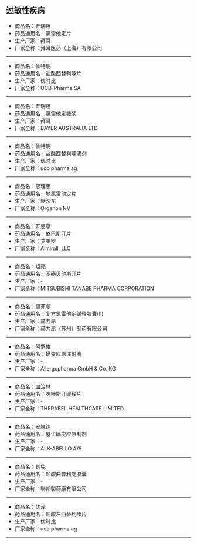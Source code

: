 ##  过敏性疾病

- 商品名：开瑞坦
- 药品通用名：氯雷他定片
- 生产厂家：拜耳
- 厂家全称：拜耳医药（上海）有限公司

---

- 商品名：仙特明
- 药品通用名：盐酸西替利嗪片
- 生产厂家：优时比
- 厂家全称：UCB-Pharma SA

---

- 商品名：开瑞坦
- 药品通用名：氯雷他定糖浆
- 生产厂家：拜耳
- 厂家全称：BAYER AUSTRALIA LTD

---

- 商品名：仙特明
- 药品通用名：盐酸西替利嗪滴剂
- 生产厂家：优时比
- 厂家全称：ucb pharma ag

---

- 商品名：恩理思
- 药品通用名：地氯雷他定片
- 生产厂家：默沙东
- 厂家全称：Organon NV

---

- 商品名：开思亭
- 药品通用名：依巴斯汀片
- 生产厂家：艾美罗
- 厂家全称：Almirall, LLC

---

- 商品名：坦亮
- 药品通用名：苯磺贝他斯汀片
- 生产厂家：-
- 厂家全称：MITSUBISHI TANABE PHARMA CORPORATION

---

- 商品名：惠菲顺
- 药品通用名：复方氯雷他定缓释胶囊(Ⅱ)
- 生产厂家：赫力昂
- 厂家全称：赫力昂（苏州）制药有限公司

---

- 商品名：阿罗格
- 药品通用名：螨变应原注射液
- 生产厂家：-
- 厂家全称：Allergopharma GmbH & Co. KG

---

- 商品名：皿治林
- 药品通用名：咪唑斯汀缓释片
- 生产厂家：-
- 厂家全称：THERABEL HEALTHCARE LIMITED

---

- 商品名：安脱达
- 药品通用名：屋尘螨变应原制剂
- 生产厂家：-
- 厂家全称：ALK-ABELLO A/S

---

- 商品名：刻免
- 药品通用名：盐酸曲普利啶胶囊
- 生产厂家：-
- 厂家全称：聯邦製葯廠有限公司

---

- 商品名：优泽
- 药品通用名：盐酸左西替利嗪片
- 生产厂家：优时比
- 厂家全称：ucb pharma ag

---
